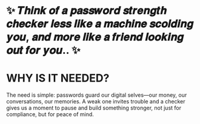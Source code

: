 # ✨ 𝑻𝒉𝒊𝒏𝒌 𝒐𝒇 𝒂 𝒑𝒂𝒔𝒔𝒘𝒐𝒓𝒅 𝒔𝒕𝒓𝒆𝒏𝒈𝒕𝒉 𝒄𝒉𝒆𝒄𝒌𝒆𝒓 𝒍𝒆𝒔𝒔 𝒍𝒊𝒌𝒆 𝒂 𝒎𝒂𝒄𝒉𝒊𝒏𝒆 𝒔𝒄𝒐𝒍𝒅𝒊𝒏𝒈 𝒚𝒐𝒖, 𝒂𝒏𝒅 𝒎𝒐𝒓𝒆 𝒍𝒊𝒌𝒆 𝒂 𝒇𝒓𝒊𝒆𝒏𝒅 𝒍𝒐𝒐𝒌𝒊𝒏𝒈 𝒐𝒖𝒕 𝒇𝒐𝒓 𝒚𝒐𝒖.. ✨

# WHY IS IT NEEDED?
The need is simple: passwords guard our digital selves—our money, our conversations, our memories. A weak one invites trouble and a checker gives us a moment to pause and build something stronger, not just for compliance, but for peace of mind.


